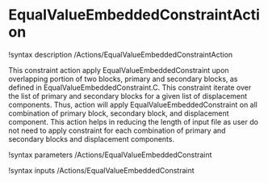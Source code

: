 # EqualValueEmbeddedConstraintAction

!syntax description /Actions/EqualValueEmbeddedConstraintAction

This constraint action apply EqualValueEmbeddedConstraint upon overlapping portion of two blocks, primary and secondary blocks, as defined in EqualValueEmbeddedConstraint.C. This constraint iterate over the list of primary and secondary blocks for a given list of displacement components. Thus, action will apply EqualValueEmbeddedConstraint on all combination of primary block, secondary block, and displacement component. This action helps in reducing the length of input file as user do not need to apply constraint for each combination of primary and secondary blocks and displacement components.

!syntax parameters /Actions/EqualValueEmbeddedConstraint

!syntax inputs /Actions/EqualValueEmbeddedConstraint
